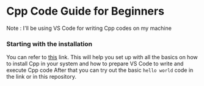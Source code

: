# Cpp Code Guide for Beginners

Note : I'll be using VS Code for writing Cpp codes on my machine

### Starting with the installation 

You can refer to [this](https://www.freecodecamp.org/news/how-to-compile-your-c-code-in-visual-studio-code/) link. This will help you set up with all the basics on how to install Cpp in your system and how to prepare VS Code to write and execute Cpp code
After that you can try out the basic `hello world` code in the link or in this repository. 